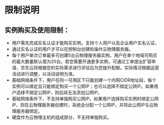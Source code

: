 # 限制说明
## 实例购买及使用限制：
- 用户需先完成实名认证才能购买实例。支持个人用户以及企业用户实名认证。
- 通过实名认证的用户才可以在控制台创建和操作云物理服务器。
-	每个用户单次订单最多可创建5台云物理服务器实例，用户在单个地域可购买的最大数量默认值为20台。若您需要开通更多实例，可通过工单提出扩容申请，京东云将根据您的实际需求进行评估后为您提升配额。实际情况根据运营活动进行调整，以活动说明为准。
-	基础网络条件下，用户在同一可用区下只能创建一个内网CIDR地址段，每个实例可以绑定且只能绑定购买一个公网IP；也可以选择不绑定公网IP。如果用户选择不绑定公网IP，则后续无法添加公网IP。
-	基础网络条件下，不支持单独购买公网IP。如果用户选择购买实例时绑定公网IP，则在云物理服务器创建时，系统会分配一个公网IP，并将此公网IP与云物理服务器绑定。
-	硬盘作为云物理主机的组成部分，不支持单独购买。
